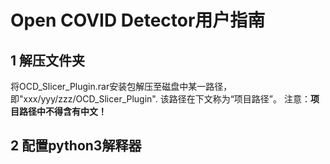 # Open COVID Detector用户指南

## 1 解压文件夹

将OCD_Slicer_Plugin.rar安装包解压至磁盘中某一路径，即"xxx/yyy/zzz/OCD_Slicer_Plugin".
该路径在下文称为“项目路径”。
注意：**项目路径中不得含有中文！**

## 2 配置python3解释器


